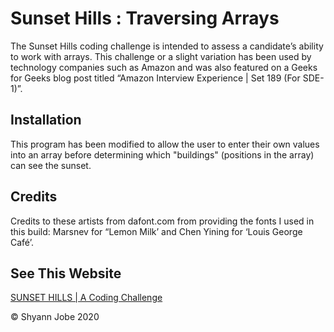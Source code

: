 # Sunset Hills : Traversing Arrays

The Sunset Hills coding challenge is intended to assess a candidate’s ability to work with arrays. This challenge or a slight variation has been used by technology companies such as Amazon and was also featured on a Geeks for Geeks blog post titled “Amazon Interview Experience | Set 189 (For SDE-1)”.

## Installation

This program has been modified to allow the user to enter their own values into an array before determining which "buildings" (positions in the array) can see the sunset. 

## Credits
Credits to these artists from dafont.com from providing the fonts I used in this build: Marsnev for “Lemon Milk’ and Chen Yining for ‘Louis George Café’.

## See This Website
[SUNSET HILLS | A Coding Challenge](https://sunsethillsj.netlify.app)

© Shyann Jobe 2020
